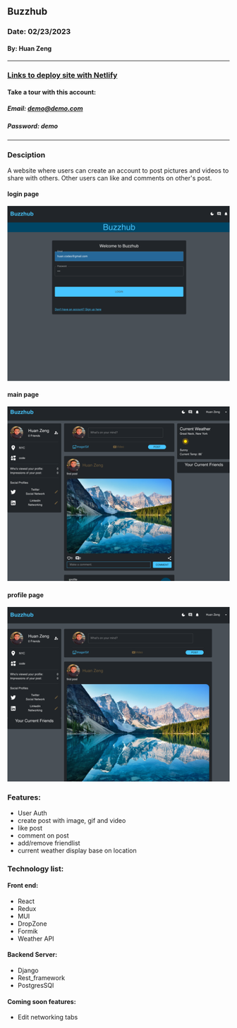 ## Buzzhub

### Date: 02/23/2023

#### By: Huan Zeng

---

### [Links to deploy site with Netlify]('https://buzzhub.netlify.app/home')

#### Take a tour with this account:

##### Email: demo@demo.com

##### Password: demo

---

### Desciption

A website where users can create an account to post pictures and videos to share with others. Other users can like and comments on other's post.

#### login page

![login](./src/assets/login.png)

#### main page

![main](./src/assets/main.png)

#### profile page

![profile](./src/assets/profile.png)

### Features:

- User Auth
- create post with image, gif and video
- like post
- comment on post
- add/remove friendlist
- current weather display base on location

### Technology list:

#### Front end:

- React
- Redux
- MUI
- DropZone
- Formik
- Weather API

#### Backend Server:

- Django
- Rest_framework
- PostgresSQl

#### Coming soon features:

- Edit networking tabs
